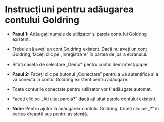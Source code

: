 # **Instrucțiuni pentru adăugarea contului Goldring**
- **Pasul 1:** Adăugați numele de utilizator și parola contului Goldring existent.
- Trebuie să aveți un cont Goldring existent. Dacă nu aveți un cont Goldring, faceți clic pe „Înregistrare” în partea de jos a ecranului.
- Bifați caseta de selectare „Demo” pentru contul demo/test/paper.
- **Pasul 2:** Faceți clic pe butonul „Conectare” pentru a vă autentifica și a vă conecta la contul Goldring existent pentru adăugare.
- Toate conturile conectate pentru utilizator vor fi adăugate automat.
- Faceți clic pe „Ați uitat parola?” dacă ați uitat parola contului existent.

- **Note:** Pentru ajutor la adăugarea contului Goldring, faceți clic pe „?” în partea dreaptă sus pentru asistență.

